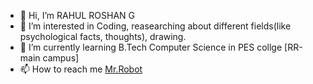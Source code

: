 - 👋 Hi, I’m RAHUL ROSHAN G
- 👀 I’m interested in Coding, reasearching about different fields(like psychological facts, thoughts), drawing.
- 🌱 I’m currently learning B.Tech Computer Science in PES collge [RR-main campus]
- 📫 How to reach me [Mr.Robot](mailto:rahulroshanganesh2002@gmail.com)

<!---
RAHUL-ROSHAN-G/RAHUL-ROSHAN-G is a ✨ special ✨ repository because its `README.md` (this file) appears on your GitHub profile.
You can click the Preview link to take a look at your changes.
--->
